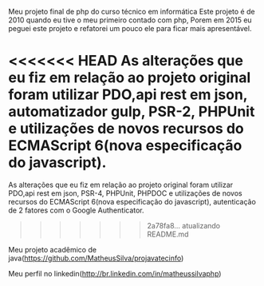 Meu projeto final de php do curso técnico em informática Este projeto é de 2010 quando eu tive o meu primeiro contado com php, Porem em 2015 eu peguei este projeto e refatorei um pouco ele para ficar mais apresentável.

<<<<<<< HEAD
As alterações que eu fiz em relação ao projeto original foram utilizar PDO,api rest em json, automatizador gulp, PSR-2, PHPUnit e utilizações de novos recursos do ECMAScript 6(nova especificação do javascript).
=======
As alterações que eu fiz em relação ao projeto original foram utilizar PDO,api rest em json, PSR-4, PHPUnit, PHPDOC e utilizações de novos recursos do ECMAScript 6(nova especificação do javascript), autenticação de 2 fatores com o Google Authenticator.
>>>>>>> 2a78fa8... atualizando README.md

Meu projeto acadêmico de java(https://github.com/MatheusSilva/projavatecinfo)

Meu perfil no linkedin(http://br.linkedin.com/in/matheussilvaphp)
